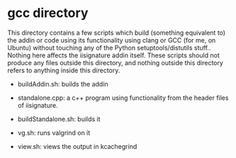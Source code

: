 gcc directory
=============

This directory contains a few scripts which build (something equivalent to) the addin
or code using its functionality using clang or GCC (for me, on Ubuntu) without touching
any of the Python setuptools/distutils stuff.. Nothing here affects the iisignature addin
itself. These scripts should not produce any files outside this directory,
and nothing outside this directory refers to anything inside this directory.

* buildAddin.sh: builds the addin

* standalone.cpp: a c++ program using functionality from the header files of iisignature.

* buildStandalone.sh: builds it

* vg.sh: runs valgrind on it

* view.sh: views the output in kcachegrind
